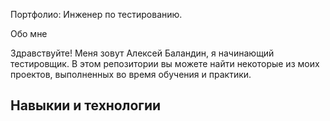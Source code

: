   Портфолио: Инженер по тестированию.
  
  Обо мне
  
Здравствуйте! Меня зовут Алексей Баландин, я начинающий тестировщик.
В этом репозитории вы можете найти некоторые из моих проектов, выполненных во время обучения и практики.

## Навыкии и технологии


